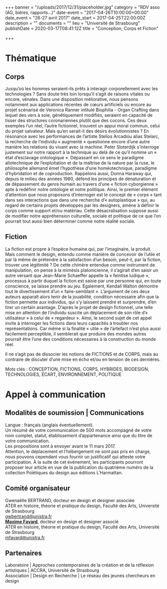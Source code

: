 +++
banner = "/uploads/2017/12/31/placeholder.jpg"
category = "RDV asso (AG, bières, rapports...)"
date-event = "2017-04-26T10:00:00+00:00"
date_event = "26-27 avril 2017"
date_start = 2017-04-25T22:00:00Z
description = ""
documents = ""
lieu = "Université de Strasbourg"
publishDate = 2020-03-17T08:41:12Z
title = "Conception, Corps et Fiction"

+++
# Thématique

## Corps

Jusqu’où les hommes seraient-ils prêts à interagir corporellement avec les technologies ? Sans doute très loin lorsqu’il s’agit de raisons vitales ou encore, vénales. Dans une disposition méliorative, nous pensons notamment aux applications récentes de cœurs artificiels ou encore au projet scénarisé de Veronica Ranner intitulé Biophilia - Organ Crafting dans lequel des vers à soie, génétiquement modifiés, seraient en capacité de tisser des structures coronariennes plutôt que des cocons. Ces deux exemples l’un réel, l’autre fictionnel, trouvent un appui moral commun, celui du projet salvateur. Mais qu’en serait-il des désirs évolutionnistes ? En résonance avec les performances de l’artiste Stelios Arcadiou alias Stelarc, la recherche de l’individu « augmenté » questionne encore d’une autre manière les relations du vivant avec la machine. Peter Sloterdijk s’interroge justement sur notre rapport à la technique au delà de ce qu’il nomme un « état d’esclavage ontologique ». Dépassant en ce sens le paradigme allotechnique de l’exploitation et de la maîtrise de la nature par la ruse, le philosophe allemand émet l’hypothèse d’une homéotechnique, paradigme d’hybridation et de coproduction. Rappelons aussi, Donna Haraway qui, depuis le milieu des années 1980, défend les principes de dénaturation et de dépassement du genre humain au travers d’une « fiction cyborgienne » apte à redéfinir notre ontologie et notre politique. Ainsi, le premier élément d’attention que nous proposons d’interroger est le concept de « corps » tant dans ses interactions que dans une recherche d’« autoplastique » qui, au regard de certains projets développés par les designers, amène à définir le corps comme support et/ou matériau. Cette désacralisation suppose aussi de modifier notre appréhension culturelle, sociale et politique de ce que l’on pourrait tout aussi bien déterminer comme notre réalité sociale.

## Fiction

La fiction est propre à l’espèce humaine qui, par l’imaginaire, la produit. Mais comment le design, entendu comme manière de concevoir de l’utile et par là même de prétendre à la satisfaction d’un besoin, peut-il, par la fiction, trouver une légitimité ? De cette chimère entendue comme instrument de manipulation, on pense à la mimésis platonicienne, il s’agirait d’en saisir un autre versant que Jean-Marie Schaeffer appelle la « feintise ludique », processus à partir duquel la fiction est saisie par une personne qui, en toute conscience, se laisse prendre au jeu. Également, Kendall Walton démontre tout le divertissement d’un « faire-semblant ». L’argument de ces deux auteurs apparaît alors tenir de la jouabilité, condition nécessaire afin que la fiction permette aux individus, qui s’y laissent prendre et surprendre, d’en tirer un certain avantage. D’après le projet de design fictionnel, une telle mise en attention de l’individu suscite un déplacement de son rôle d’« utilisateur » à celui de « regardeur ». Ainsi, le second sujet de cet appel invite à interroger les fictions dans leurs capacités à troubler nos représentations. Car même si la finalité « utile » de l’artefact n’est plus aussi facilement perceptible, il semblerait que produire des mondes autres pourrait être l’une des conditions nécessaires à la construction du monde réel.  
  
Il ne s’agit pas de dissocier les notions de FICTIONS et de CORPS, mais au contraire de discuter d’une mise en écho et/ou en tension de ces dernières.  
  
Mots clés : CONCEPTION, FICTIONS, CORPS, HYBRIDES, BIODESIGN, TECHNOLOGIES, ÉCART, ENVIRONNEMENT, POLITIQUE

# Appel à communication

## Modalités de soumission | Communications 

Langue : français (anglais éventuellement).  
Un résumé de votre communication de 500 mots accompagné de votre nom complet, statut, établissement d’appartenance ainsi que du titre de votre communication.  
Les propositions sont à envoyer avant le 11 mars 2017.  
Attention, le déplacement et l’hébergement ne sont pas pris en charge, nous pouvons cependant vous fournir un justificatif qui atteste votre participation. À la suite de cet événement, les participants pourront proposer leur article en vue de la publication du quatrième numéro de la collection Poïétiques du design aux éditions L’Harmattan.

## Comité organisateur 

Gwenaëlle BERTRAND, docteur en design et designer associée  
ATER en histoire, théorie et pratique du design, Faculté des Arts, Université de Strasbourg  
gwbertrand@unistra.fr  
[**Maxime Favard**](http://designenrecherche.org/membres/favard-maxime), docteur en design et designer associé  
ATER en histoire, théorie et pratique du design, Faculté des Arts, Université de Strasbourg  
mfavard@unistra.fr

## Partenaires 

Laboratoire | Approches contemporaines de la création et de la réflexion artistiques | ACCRA, Université de Strasbourg  
Association | Design en Recherche | Le réseau des jeunes chercheurs en design